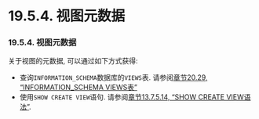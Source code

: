 # 19.5.4. 视图元数据

### 19.5.4. 视图元数据

关于视图的元数据, 可以通过如下方式获得: 

* 查询`INFORMATION_SCHEMA`数据库的`VIEWS`表. 请参阅[章节20.29, “INFORMATION_SCHEMA VIEWS表”](../Chapter_20/20.29.00_The_INFORMATION_SCHEMA_VIEWS_Table.md)
* 使用`SHOW CREATE VIEW`语句. 请参阅[章节13.7.5.14, “SHOW CREATE VIEW语法”](../Chapter_13/13.07.05_SHOW_Syntax.md#13.7.5.14).
